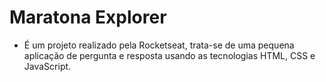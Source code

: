 # Maratona Explorer

* É um projeto realizado pela Rocketseat, trata-se de uma pequena aplicação de pergunta e resposta usando as tecnologias HTML, CSS e JavaScript.

